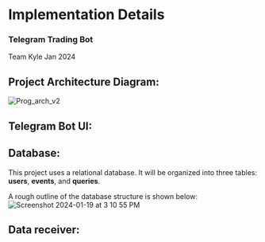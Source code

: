 # Implementation Details
### Telegram Trading Bot
Team Kyle Jan 2024

## Project Architecture Diagram:
![Prog_arch_v2](https://github.com/adam-gill/tg_trading_bot/assets/81604772/83333fb4-2a50-4e4f-9b73-1fcd7fde7f79)

## Telegram Bot UI:

## Database:
This project uses a relational database. It will be organized into three tables: **users**, **events**, and **queries**.

A rough outline of the database structure is shown below:
![Screenshot 2024-01-19 at 3 10 55 PM](https://github.com/adam-gill/tg_trading_bot/assets/81604772/1e94b320-315a-4233-bd5f-c2363181a87e)

## Data receiver:
